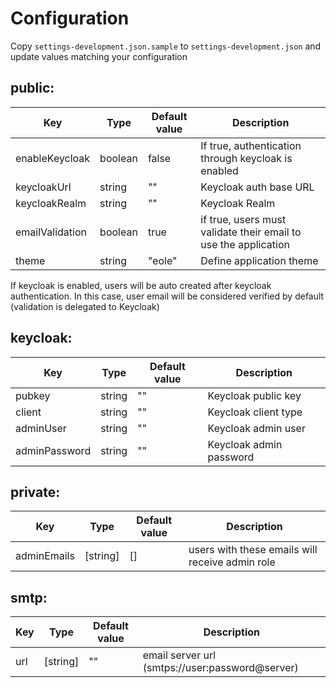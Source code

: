 # Configuration

Copy `settings-development.json.sample` to `settings-development.json` and update values matching your configuration

## public:

| Key             | Type    | Default value | Description                                                     |
| --------------- | ------- | ------------- | --------------------------------------------------------------- |
| enableKeycloak  | boolean | false         | If true, authentication through keycloak is enabled             |
| keycloakUrl     | string  | ""            | Keycloak auth base URL                                          |
| keycloakRealm   | string  | ""            | Keycloak Realm                                                  |
| emailValidation | boolean | true          | if true, users must validate their email to use the application |
| theme           | string  | "eole"        | Define application theme                                        |

If keycloak is enabled, users will be auto created after keycloak authentication.
In this case, user email will be considered verified by default (validation is delegated to Keycloak)

## keycloak:

| Key           | Type   | Default value | Description             |
| ------------- | ------ | ------------- | ----------------------- |
| pubkey        | string | ""            | Keycloak public key     |
| client        | string | ""            | Keycloak client type    |
| adminUser     | string | ""            | Keycloak admin user     |
| adminPassword | string | ""            | Keycloak admin password |

## private:

| Key         | Type     | Default value | Description                                     |
| ----------- | -------- | ------------- | ----------------------------------------------- |
| adminEmails | [string] | []            | users with these emails will receive admin role |

## smtp:

| Key | Type     | Default value | Description                                     |
| --- | -------- | ------------- | ----------------------------------------------- |
| url | [string] | ""            | email server url (smtps://user:password@server) |
